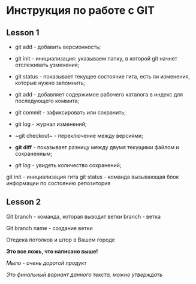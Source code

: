# Инструкция по работе с GIT

## Lesson 1
* git add - добавить версионность;

* git init - инициализация: указываем папку, в которой git начнет отслеживать  узменения;

* git status -  показывает текущее состояние гита, есть ли изменения, которые нужно запомнить;

* git add - добавляет содержимое рабочего каталога в индекс для последующего коммита;

* git commit - зафиксировать или сохранить;

* git log - журнал изменений;

* ~git checkout~ - переключение между версиями;

* **git diff** - показывает разницу между двумя текущими файлом и сохраненным;

* *git log* - увидеть количество сохранений;

git init - инициализация гита
git status - команда вызывающая блок информации по состоянию репозитория
## Lesson 2 
Git branch - команда, которая выводит ветки
branch - ветка

Git branch name - создание ветки

Отедека потолков и штор в Вашем городе

**Это все ложь, что написано выше!**

*Мыло - очень дорогой продукт*

_Это финальный вариант данного текста, можно утверждать_